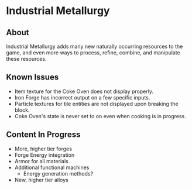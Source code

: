 # Industrial Metallurgy #

## About

Industrial Metallurgy adds many new naturally occurring resources to the game, and even more ways to process, refine, combine, and manipulate these resources.

## Known Issues

* Item texture for the Coke Oven does not display properly.
* Iron Forge has incorrect output on a few specific inputs.
* Particle textures for tile entities are not displayed upon breaking the block.
* Coke Oven's state is never set to on even when cooking is in progress.

## Content In Progress

* More, higher tier forges
* Forge Energy integration
* Armor for all materials
* Additional functional machines
  * Energy generation methods?
* New, higher tier alloys
